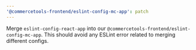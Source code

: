 ```yaml
---
'@commercetools-frontend/eslint-config-mc-app': patch
---
```


Merge `eslint-config-react-app` into our `@commercetools-frontend/eslint-config-mc-app`. This should avoid any ESLint error related to merging different configs.
